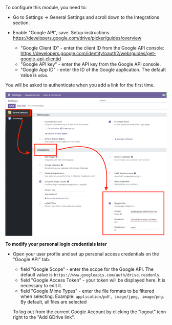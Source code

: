 To configure this module, you need to:

- Go to Settings -> General Settings and scroll down to the Integrations section.

- Enable "Google API", save. Setup instructions https://developers.google.com/drive/picker/guides/overview

  - "Google Client ID" - enter the client ID from the Google API console: https://developers.google.com/identity/oauth2/web/guides/get-google-api-clientid
  - "Google API key" - enter the API key from the Google API console.
  - "Google App ID" - enter the ID of the Google application. The default value is
    `odoo`.

You will be asked to authenticate when you add a link for the first time.

![Configuration](../static/img/google_api_settings.png)

**To modify your personal login credentials later**

- Open your user profile and set up personal access credentials on the "Google
  API" tab.

  - field "Google Scope" - enter the scope for the Google API. The default value is
    `https://www.googleapis.com/auth/drive.readonly`.
  - field "Google Access Token" - your token will be displayed here. It is necessary to
    edit it.
  - field "Google Mime Types" - enter the file formats to be filtered when selecting.
    Example: `application/pdf, image/jpeg, image/png`. By default, all files are
    selected

  To log out from the current Google Account by clicking the "logout" icon right to the "Add GDrive link".


